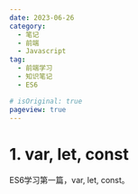 ```yaml
---
date: 2023-06-26
category:
  - 笔记
  - 前端
  - Javascript
tag:
  - 前端学习
  - 知识笔记
  - ES6

# isOriginal: true
pageview: true
---
```


# **1. var, let, const**

ES6学习第一篇，var, let, const。
<!-- more -->